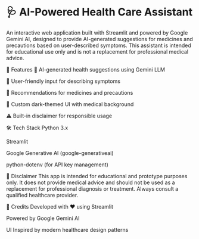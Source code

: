# 🩺 AI-Powered Health Care Assistant
An interactive web application built with Streamlit and powered by Google Gemini AI, designed to provide AI-generated suggestions for medicines and precautions based on user-described symptoms. This assistant is intended for educational use only and is not a replacement for professional medical advice.

🌟 Features
🧠 AI-generated health suggestions using Gemini LLM

💬 User-friendly input for describing symptoms

💊 Recommendations for medicines and precautions

🎨 Custom dark-themed UI with medical background

⚠️ Built-in disclaimer for responsible usage

🛠️ Tech Stack
Python 3.x

Streamlit

Google Generative AI (google-generativeai)

python-dotenv (for API key management)

🧾 Disclaimer
This app is intended for educational and prototype purposes only. It does not provide medical advice and should not be used as a replacement for professional diagnosis or treatment. Always consult a qualified healthcare provider.

🙌 Credits
Developed with ❤️ using Streamlit

Powered by Google Gemini AI

UI Inspired by modern healthcare design patterns
